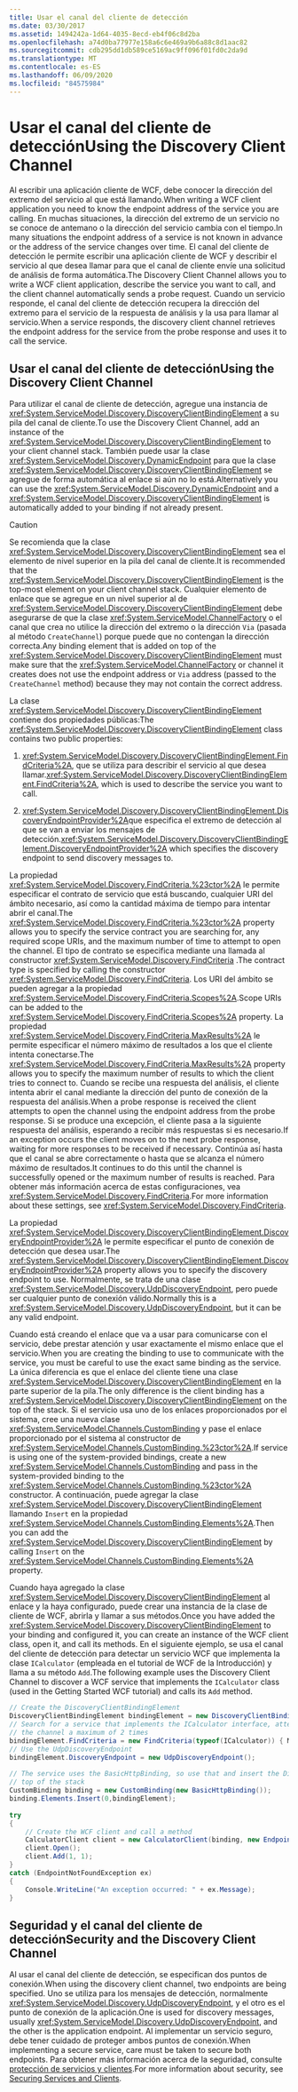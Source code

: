 ```yaml
---
title: Usar el canal del cliente de detección
ms.date: 03/30/2017
ms.assetid: 1494242a-1d64-4035-8ecd-eb4f06c8d2ba
ms.openlocfilehash: a74d0ba77977e158a6c6e469a9b6a88c8d1aac82
ms.sourcegitcommit: cdb295dd1db589ce5169ac9ff096f01fd0c2da9d
ms.translationtype: MT
ms.contentlocale: es-ES
ms.lasthandoff: 06/09/2020
ms.locfileid: "84575984"
---
```

# <a name="using-the-discovery-client-channel"></a><span data-ttu-id="d1795-102">Usar el canal del cliente de detección</span><span class="sxs-lookup"><span data-stu-id="d1795-102">Using the Discovery Client Channel</span></span>
<span data-ttu-id="d1795-103">Al escribir una aplicación cliente de WCF, debe conocer la dirección del extremo del servicio al que está llamando.</span><span class="sxs-lookup"><span data-stu-id="d1795-103">When writing a WCF client application you need to know the endpoint address of the service you are calling.</span></span> <span data-ttu-id="d1795-104">En muchas situaciones, la dirección del extremo de un servicio no se conoce de antemano o la dirección del servicio cambia con el tiempo.</span><span class="sxs-lookup"><span data-stu-id="d1795-104">In many situations the endpoint address of a service is not known in advance or the address of the service changes over time.</span></span> <span data-ttu-id="d1795-105">El canal del cliente de detección le permite escribir una aplicación cliente de WCF y describir el servicio al que desea llamar para que el canal de cliente envíe una solicitud de análisis de forma automática.</span><span class="sxs-lookup"><span data-stu-id="d1795-105">The Discovery Client Channel allows you to write a WCF client application, describe the service you want to call, and the client channel automatically sends a probe request.</span></span> <span data-ttu-id="d1795-106">Cuando un servicio responde, el canal del cliente de detección recupera la dirección del extremo para el servicio de la respuesta de análisis y la usa para llamar al servicio.</span><span class="sxs-lookup"><span data-stu-id="d1795-106">When a service responds, the discovery client channel retrieves the endpoint address for the service from the probe response and uses it to call the service.</span></span>  
  
## <a name="using-the-discovery-client-channel"></a><span data-ttu-id="d1795-107">Usar el canal del cliente de detección</span><span class="sxs-lookup"><span data-stu-id="d1795-107">Using the Discovery Client Channel</span></span>  
 <span data-ttu-id="d1795-108">Para utilizar el canal de cliente de detección, agregue una instancia de <xref:System.ServiceModel.Discovery.DiscoveryClientBindingElement> a su pila del canal de cliente.</span><span class="sxs-lookup"><span data-stu-id="d1795-108">To use the Discovery Client Channel, add an instance of the <xref:System.ServiceModel.Discovery.DiscoveryClientBindingElement> to your client channel stack.</span></span> <span data-ttu-id="d1795-109">También puede usar la clase <xref:System.ServiceModel.Discovery.DynamicEndpoint> para que la clase <xref:System.ServiceModel.Discovery.DiscoveryClientBindingElement> se agregue de forma automática al enlace si aún no lo está.</span><span class="sxs-lookup"><span data-stu-id="d1795-109">Alternatively you can use the <xref:System.ServiceModel.Discovery.DynamicEndpoint> and a <xref:System.ServiceModel.Discovery.DiscoveryClientBindingElement> is automatically added to your binding if not already present.</span></span>  
  
> [!CAUTION]
> <span data-ttu-id="d1795-110">Se recomienda que la clase <xref:System.ServiceModel.Discovery.DiscoveryClientBindingElement> sea el elemento de nivel superior en la pila del canal de cliente.</span><span class="sxs-lookup"><span data-stu-id="d1795-110">It is recommended that the <xref:System.ServiceModel.Discovery.DiscoveryClientBindingElement> is the top-most element on your client channel stack.</span></span> <span data-ttu-id="d1795-111">Cualquier elemento de enlace que se agregue en un nivel superior al de <xref:System.ServiceModel.Discovery.DiscoveryClientBindingElement> debe asegurarse de que la clase <xref:System.ServiceModel.ChannelFactory> o el canal que crea no utilice la dirección del extremo o la dirección `Via` (pasada al método `CreateChannel`) porque puede que no contengan la dirección correcta.</span><span class="sxs-lookup"><span data-stu-id="d1795-111">Any binding element that is added on top of the <xref:System.ServiceModel.Discovery.DiscoveryClientBindingElement> must make sure that the <xref:System.ServiceModel.ChannelFactory> or channel it creates does not use the endpoint address or `Via` address (passed to the `CreateChannel` method) because they may not contain the correct address.</span></span>  
  
 <span data-ttu-id="d1795-112">La clase <xref:System.ServiceModel.Discovery.DiscoveryClientBindingElement> contiene dos propiedades públicas:</span><span class="sxs-lookup"><span data-stu-id="d1795-112">The <xref:System.ServiceModel.Discovery.DiscoveryClientBindingElement> class contains two public properties:</span></span>  
  
1. <span data-ttu-id="d1795-113"><xref:System.ServiceModel.Discovery.DiscoveryClientBindingElement.FindCriteria%2A>, que se utiliza para describir el servicio al que desea llamar.</span><span class="sxs-lookup"><span data-stu-id="d1795-113"><xref:System.ServiceModel.Discovery.DiscoveryClientBindingElement.FindCriteria%2A>, which is used to describe the service you want to call.</span></span>  
  
2. <span data-ttu-id="d1795-114"><xref:System.ServiceModel.Discovery.DiscoveryClientBindingElement.DiscoveryEndpointProvider%2A>que especifica el extremo de detección al que se van a enviar los mensajes de detección.</span><span class="sxs-lookup"><span data-stu-id="d1795-114"><xref:System.ServiceModel.Discovery.DiscoveryClientBindingElement.DiscoveryEndpointProvider%2A> which specifies the discovery endpoint to send discovery messages to.</span></span>  
  
 <span data-ttu-id="d1795-115">La propiedad <xref:System.ServiceModel.Discovery.FindCriteria.%23ctor%2A> le permite especificar el contrato de servicio que está buscando, cualquier URI del ámbito necesario, así como la cantidad máxima de tiempo para intentar abrir el canal.</span><span class="sxs-lookup"><span data-stu-id="d1795-115">The <xref:System.ServiceModel.Discovery.FindCriteria.%23ctor%2A> property allows you to specify the service contract you are searching for, any required scope URIs, and the maximum number of time to attempt to open the channel.</span></span> <span data-ttu-id="d1795-116">El tipo de contrato se especifica mediante una llamada al constructor <xref:System.ServiceModel.Discovery.FindCriteria> .</span><span class="sxs-lookup"><span data-stu-id="d1795-116">The contract type is specified by calling the constructor  <xref:System.ServiceModel.Discovery.FindCriteria>.</span></span> <span data-ttu-id="d1795-117">Los URI del ámbito se pueden agregar a la propiedad <xref:System.ServiceModel.Discovery.FindCriteria.Scopes%2A>.</span><span class="sxs-lookup"><span data-stu-id="d1795-117">Scope URIs can be added to the <xref:System.ServiceModel.Discovery.FindCriteria.Scopes%2A> property.</span></span> <span data-ttu-id="d1795-118">La propiedad <xref:System.ServiceModel.Discovery.FindCriteria.MaxResults%2A> le permite especificar el número máximo de resultados a los que el cliente intenta conectarse.</span><span class="sxs-lookup"><span data-stu-id="d1795-118">The <xref:System.ServiceModel.Discovery.FindCriteria.MaxResults%2A> property allows you to specify the maximum number of results to which the client tries to connect to.</span></span> <span data-ttu-id="d1795-119">Cuando se recibe una respuesta del análisis, el cliente intenta abrir el canal mediante la dirección del punto de conexión de la respuesta del análisis.</span><span class="sxs-lookup"><span data-stu-id="d1795-119">When a probe response is received the client attempts to open the channel using the endpoint address from the probe response.</span></span> <span data-ttu-id="d1795-120">Si se produce una excepción, el cliente pasa a la siguiente respuesta del análisis, esperando a recibir más respuestas si es necesario.</span><span class="sxs-lookup"><span data-stu-id="d1795-120">If an exception occurs the client moves on to the next probe response, waiting for more responses to be received if necessary.</span></span> <span data-ttu-id="d1795-121">Continúa así hasta que el canal se abre correctamente o hasta que se alcanza el número máximo de resultados.</span><span class="sxs-lookup"><span data-stu-id="d1795-121">It continues to do this until the channel is successfully opened or the maximum number of results is reached.</span></span> <span data-ttu-id="d1795-122">Para obtener más información acerca de estas configuraciones, vea <xref:System.ServiceModel.Discovery.FindCriteria>.</span><span class="sxs-lookup"><span data-stu-id="d1795-122">For more information about these settings, see <xref:System.ServiceModel.Discovery.FindCriteria>.</span></span>  
  
 <span data-ttu-id="d1795-123">La propiedad <xref:System.ServiceModel.Discovery.DiscoveryClientBindingElement.DiscoveryEndpointProvider%2A> le permite especificar el punto de conexión de detección que desea usar.</span><span class="sxs-lookup"><span data-stu-id="d1795-123">The <xref:System.ServiceModel.Discovery.DiscoveryClientBindingElement.DiscoveryEndpointProvider%2A> property allows you to specify the discovery endpoint to use.</span></span> <span data-ttu-id="d1795-124">Normalmente, se trata de una clase <xref:System.ServiceModel.Discovery.UdpDiscoveryEndpoint>, pero puede ser cualquier punto de conexión válido.</span><span class="sxs-lookup"><span data-stu-id="d1795-124">Normally this is a <xref:System.ServiceModel.Discovery.UdpDiscoveryEndpoint>, but it can be any valid endpoint.</span></span>  
  
 <span data-ttu-id="d1795-125">Cuando está creando el enlace que va a usar para comunicarse con el servicio, debe prestar atención y usar exactamente el mismo enlace que el servicio.</span><span class="sxs-lookup"><span data-stu-id="d1795-125">When you are creating the binding to use to communicate with the service, you must be careful to use the exact same binding as the service.</span></span> <span data-ttu-id="d1795-126">La única diferencia es que el enlace del cliente tiene una clase <xref:System.ServiceModel.Discovery.DiscoveryClientBindingElement> en la parte superior de la pila.</span><span class="sxs-lookup"><span data-stu-id="d1795-126">The only difference is the client binding has a <xref:System.ServiceModel.Discovery.DiscoveryClientBindingElement> on the top of the stack.</span></span> <span data-ttu-id="d1795-127">Si el servicio usa uno de los enlaces proporcionados por el sistema, cree una nueva clase <xref:System.ServiceModel.Channels.CustomBinding> y pase el enlace proporcionado por el sistema al constructor de <xref:System.ServiceModel.Channels.CustomBinding.%23ctor%2A>.</span><span class="sxs-lookup"><span data-stu-id="d1795-127">If service is using one of the system-provided bindings, create a new <xref:System.ServiceModel.Channels.CustomBinding> and pass in the system-provided binding to the <xref:System.ServiceModel.Channels.CustomBinding.%23ctor%2A> constructor.</span></span> <span data-ttu-id="d1795-128">A continuación, puede agregar la clase <xref:System.ServiceModel.Discovery.DiscoveryClientBindingElement> llamando `Insert` en la propiedad <xref:System.ServiceModel.Channels.CustomBinding.Elements%2A>.</span><span class="sxs-lookup"><span data-stu-id="d1795-128">Then you can add the <xref:System.ServiceModel.Discovery.DiscoveryClientBindingElement> by calling `Insert` on the <xref:System.ServiceModel.Channels.CustomBinding.Elements%2A> property.</span></span>  
  
 <span data-ttu-id="d1795-129">Cuando haya agregado la clase <xref:System.ServiceModel.Discovery.DiscoveryClientBindingElement> al enlace y la haya configurado, puede crear una instancia de la clase de cliente de WCF, abrirla y llamar a sus métodos.</span><span class="sxs-lookup"><span data-stu-id="d1795-129">Once you have added the <xref:System.ServiceModel.Discovery.DiscoveryClientBindingElement> to your binding and configured it, you can create an instance of the WCF client class, open it, and call its methods.</span></span> <span data-ttu-id="d1795-130">En el siguiente ejemplo, se usa el canal del cliente de detección para detectar un servicio WCF que implementa la clase `ICalculator` (empleada en el tutorial de WCF de la Introducción) y llama a su método `Add`.</span><span class="sxs-lookup"><span data-stu-id="d1795-130">The following example uses the Discovery Client Channel to discover a WCF service that implements the `ICalculator` class (used in the Getting Started WCF tutorial) and calls its `Add` method.</span></span>  
  
```csharp
// Create the DiscoveryClientBindingElement  
DiscoveryClientBindingElement bindingElement = new DiscoveryClientBindingElement();  
// Search for a service that implements the ICalculator interface, attempting to open  
// the channel a maximum of 2 times  
bindingElement.FindCriteria = new FindCriteria(typeof(ICalculator)) { MaxResults = 2 };  
// Use the UdpDiscoveryEndpoint  
bindingElement.DiscoveryEndpoint = new UdpDiscoveryEndpoint();  
  
// The service uses the BasicHttpBinding, so use that and insert the DiscoveryClientBindingElement at the
// top of the stack  
CustomBinding binding = new CustomBinding(new BasicHttpBinding());  
binding.Elements.Insert(0,bindingElement);  
  
try  
{  
    // Create the WCF client and call a method  
    CalculatorClient client = new CalculatorClient(binding, new EndpointAddress("http://schemas.microsoft.com/dynamic"));  
    client.Open();  
    client.Add(1, 1);  
}  
catch (EndpointNotFoundException ex)  
{  
    Console.WriteLine("An exception occurred: " + ex.Message);  
}  
```  
  
## <a name="security-and-the-discovery-client-channel"></a><span data-ttu-id="d1795-131">Seguridad y el canal del cliente de detección</span><span class="sxs-lookup"><span data-stu-id="d1795-131">Security and the Discovery Client Channel</span></span>  
 <span data-ttu-id="d1795-132">Al usar el canal del cliente de detección, se especifican dos puntos de conexión.</span><span class="sxs-lookup"><span data-stu-id="d1795-132">When using the discovery client channel, two endpoints are being specified.</span></span> <span data-ttu-id="d1795-133">Uno se utiliza para los mensajes de detección, normalmente <xref:System.ServiceModel.Discovery.UdpDiscoveryEndpoint>, y el otro es el punto de conexión de la aplicación.</span><span class="sxs-lookup"><span data-stu-id="d1795-133">One is used for discovery messages, usually <xref:System.ServiceModel.Discovery.UdpDiscoveryEndpoint>, and the other is the application endpoint.</span></span> <span data-ttu-id="d1795-134">Al implementar un servicio seguro, debe tener cuidado de proteger ambos puntos de conexión.</span><span class="sxs-lookup"><span data-stu-id="d1795-134">When implementing a secure service, care must be taken to secure both endpoints.</span></span> <span data-ttu-id="d1795-135">Para obtener más información acerca de la seguridad, consulte [protección de servicios y clientes](securing-services-and-clients.md).</span><span class="sxs-lookup"><span data-stu-id="d1795-135">For more information about security, see [Securing Services and Clients](securing-services-and-clients.md).</span></span>
